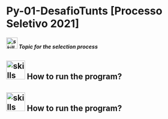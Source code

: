 # Py-01-DesafioTunts [Processo Seletivo 2021]
 
 
  <p>
    <h5 align="rigth"> <img  alt="skills"  width="30" height="30" src="https://user-images.githubusercontent.com/59892368/106370549-bc65b580-6339-11eb-9f43-1272219dcb8b.png"></img> Topic for the selection process </h5>
</p>

 
 <p>
    <h2 align="rigth"> <img  alt="skills"  width="50" height="50" src="https://user-images.githubusercontent.com/59892368/106370447-d783f580-6338-11eb-88b2-9886b1b0f8b3.png"></img> How to run the program? </h2>
</p>
 
 
 

 
 
<p>
    <h2 align="rigth"><img  alt="skills"  width="50" height="50" src="https://user-images.githubusercontent.com/59892368/106370136-08166000-6336-11eb-8327-6fabcd50044a.png"></img>
    How to run the program? </h2>
</p>
 
 
 
